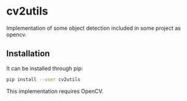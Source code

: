 # cv2utils

Implementation of some object detection included in some project as opencv.

## Installation

It can be installed through pip:
```bash
pip install --user cv2utils
```
This implementation requires OpenCV.

